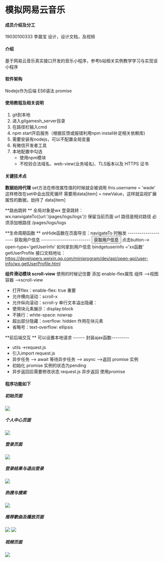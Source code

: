 # 模拟网易云音乐


#### 成员介绍及分工
19030100333 李晨宝 设计，设计文档，及视频
#### 介绍
基于网易云音乐真实接口开发的音乐小程序，参考b站相关实例教学学习与实现该小程序

#### 软件架构
Nodejs作为后端
ES6语法
promise

#### 使用教程及相关说明

1.  git到本地
2.  进入gilgamesh_server目录
3.  在路径栏输入cmd
4.  npm start开启服务（根据反馈或报错利用npm install补足相关依赖库)
5. 需要安装有nodejs，可以不配置全局变量
6. 有微信开发者工具
7. 本地配置中勾选
    - 使用npm模块
    - 不校验合法域名、web-view(业务域名)、TLS版本以及 HTTPS 证书

#### 关键技术点
**数据劫持代理**
set方法在修改属性值的时候就会被调用
this.username = 'wade' 这样修改在set中会出现死循环
需要用data[item] = newValue，这样就监视扩展属性的数据，劫持了 data[item]

**路由跳转 **
全局对象是wx
登录跳转：wx.nanvigateTo({url:'/pages/logs/logs'})
保留当前页面
url 路径是相对路径 必须添加根路径 /pages/logs/logs

**生命周期函数 **
onHide函数在页面导览：navigateTo 时触发
-------------------- 获取用户信息 -------------------------
<button open-type="getUserInfo">获取用户信息</button>
点击button--> open-type='getUserInfo'
如何拿到用户信息
bindgetuserinfo ='xx函数'
getUserProfile
接口文档地址：https://developers.weixin.qq.com/miniprogram/dev/api/open-api/user-info/wx.getUserProfile.html

**组件滑动模块 scroll-view**
使用的时候记住要 添加 enable-flex属性
组件 -->视图容器 -->scroll-view

- 打开flex：enable-flex: true 重要
- 允许横向滚动：scroll-x
- 允许纵向滚动：scroll-y
单行文本溢出隐藏：
- 使用块元素展示：display:block
- 不换行：white-space: nowrap
- 超出部分隐藏：overflow: hidden 作用在块元素
- 省略号：text-overflow: ellipsis

 **前后端交互 **
  可以设置本地请求
------ 封装ajax函数---------
- utils ->request.js
- 引入import request.js
- 异步任务 --> await 等待异步任务 --> async -->返回 promise 实例
- 初始化 promise 实例的状态为pending
- 异步返回后需要修改状态
request.js 异步返回 使用promise

#### 程序功能如下
##### 初始页面
![](https://gitee.com/li-chenbao28/image_-bed/raw/master/img/初始页面.png)

##### 个人中心页面
![](https://gitee.com/li-chenbao28/image_-bed/raw/master/img/个人页面.png)

##### 登录页面
![](https://gitee.com/li-chenbao28/image_-bed/raw/master/img/登录页面.png)

##### 登录结果与退出登录
![](https://gitee.com/li-chenbao28/image_-bed/raw/master/img/登录结果与退出登录.png)

##### 热搜与搜索
![](https://gitee.com/li-chenbao28/image_-bed/raw/master/img/热搜搜索.png)

##### 推荐歌曲及播放页面
![](https://gitee.com/li-chenbao28/image_-bed/raw/master/img/播放页面.png)
![](https://gitee.com/li-chenbao28/image_-bed/raw/master/img/推荐页面.png)

##### 视频页面
![](https://gitee.com/li-chenbao28/image_-bed/raw/master/img/视频页面.png)



